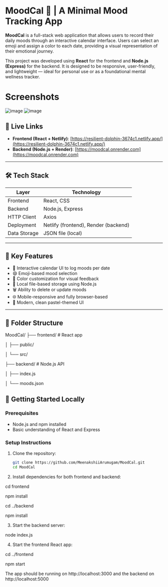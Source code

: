 # MoodCal 🧠 | A Minimal Mood Tracking App

**MoodCal** is a full-stack web application that allows users to record their daily moods through an interactive calendar interface. Users can select an emoji and assign a color to each date, providing a visual representation of their emotional journey.

This project was developed using **React** for the frontend and **Node.js (Express)** for the backend. It is designed to be responsive, user-friendly, and lightweight — ideal for personal use or as a foundational mental wellness tracker.

# Screenshots

![image](https://github.com/user-attachments/assets/53970e5d-930e-489a-af79-ba4deb129232)
![image](https://github.com/user-attachments/assets/0441c03c-8782-46c0-af63-a62804dfec90)


## 🔗 Live Links

- **Frontend (React + Netlify)**: [https://resilient-dolphin-3674c1.netlify.app/](https://resilient-dolphin-3674c1.netlify.app/)
- **Backend (Node.js + Render)**: [https://moodcal.onrender.com](https://moodcal.onrender.com)

---

## 🛠 Tech Stack

| Layer       | Technology         |
|-------------|--------------------|
| Frontend    | React, CSS         |
| Backend     | Node.js, Express   |
| HTTP Client | Axios              |
| Deployment  | Netlify (frontend), Render (backend) |
| Data Storage| JSON file (local)  |

---

## 📸 Key Features

- 📅 Interactive calendar UI to log moods per date
- 😄 Emoji-based mood selection
- 🎨 Color customization for visual feedback
- 💾 Local file-based storage using Node.js
- 🗑 Ability to delete or update moods
- 🌐 Mobile-responsive and fully browser-based
- 🎨 Modern, clean pastel-themed UI

---

## 📁 Folder Structure

MoodCal/
├── frontend/ # React app

│ ├── public/

│ └── src/

├── backend/ # Node.js API

│ ├── index.js

│ └── moods.json

## 🚀 Getting Started Locally

### Prerequisites
- Node.js and npm installed
- Basic understanding of React and Express

### Setup Instructions

1. Clone the repository:
   ```bash
   git clone https://github.com/MeenakshiiArumugam/MoodCal.git
   cd MoodCal

2. Install dependencies for both frontend and backend:

cd frontend

npm install

cd ../backend

npm install

3. Start the backend server:

node index.js

4. Start the frontend React app:

cd ../frontend

npm start

The app should be running on http://localhost:3000 and the backend on http://localhost:5000
